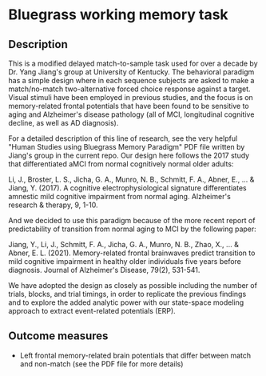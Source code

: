 # Bluegrass working memory task

## Description
This is a modified delayed match-to-sample task used for over a decade by Dr. Yang Jiang's group at University of Kentucky. The behavioral paradigm has a simple design where in each sequence subjects are asked to make a match/no-match two-alternative forced choice response against a target. Visual stimuli have been employed in previous studies, and the focus is on memory-related frontal potentials that have been found to be sensitive to aging and Alzheimer's disease pathology (all of MCI, longitudinal cognitive decline, as well as AD diagnosis).

For a detailed description of this line of research, see the very helpful "Human Studies using Bluegrass Memory Paradigm" PDF file written by Jiang's group in the current repo. Our design here follows the 2017 study that differentiated aMCI from normal cognitively normal older adults:

Li, J., Broster, L. S., Jicha, G. A., Munro, N. B., Schmitt, F. A., Abner, E., ... & Jiang, Y. (2017). A cognitive electrophysiological signature differentiates amnestic mild cognitive impairment from normal aging. Alzheimer's research & therapy, 9, 1-10.

And we decided to use this paradigm because of the more recent report of predictability of transition from normal aging to MCI by the following paper:

Jiang, Y., Li, J., Schmitt, F. A., Jicha, G. A., Munro, N. B., Zhao, X., ... & Abner, E. L. (2021). Memory-related frontal brainwaves predict transition to mild cognitive impairment in healthy older individuals five years before diagnosis. Journal of Alzheimer's Disease, 79(2), 531-541.

We have adopted the design as closely as possible including the number of trials, blocks, and trial timings, in order to replicate the previous findings and to explore the added analytic power with our state-space modeling approach to extract event-related potentials (ERP).

## Outcome measures
- Left frontal memory-related brain potentials that differ between match and non-match (see the PDF file for more details)
